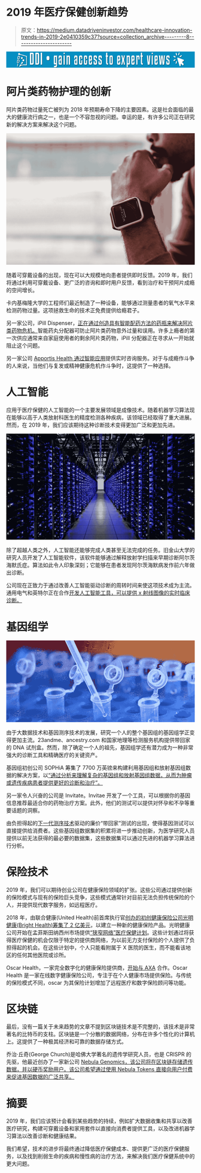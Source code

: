 # 2019 年医疗保健创新趋势

> 原文：<https://medium.datadriveninvestor.com/healthcare-innovation-trends-in-2019-2e0410359c37?source=collection_archive---------8----------------------->

[![](img/d4ad9d914d8f2a4aa60f806d8f4865fb.png)](http://www.track.datadriveninvestor.com/1B9E)

# 阿片类药物护理的创新

阿片类药物过量死亡被列为 2018 年预期寿命下降的主要因素。这是社会面临的最大的健康流行病之一，也是一个不容忽视的问题。幸运的是，有许多公司正在研究新的解决方案来解决这个问题。

![](img/7309de9bb34a012c8848e38532593134.png)

随着可穿戴设备的出现，现在可以大规模地向患者提供即时反馈。2019 年，我们将通过利用可穿戴设备、更广泛的咨询和即时用户反馈，看到治疗和干预阿片成瘾的空间增长。

卡内基梅隆大学的工程师们最近制造了一种设备，能够通过测量患者的氧气水平来检测药物过量。这项拯救生命的技术正免费提供给瘾君子。

另一家公司，iPill Dispenser，[正在通过创造具有智能配药方法的药瓶来解决阿片类药物危机。](https://www.mobihealthnews.com/tag/ipill-dispenser)智能药丸分配器可防止阿片类药物意外过量和误用。许多上瘾者的第一次供应通常来自家庭使用者的剩余阿片类药物，iPill 分配器正在寻求从一开始就阻止这个问题。

另一家公司 [Apportis Health 通过智能应用](http://www.apportis.com/?page_id=6395)提供实时咨询服务。对于与成瘾作斗争的人来说，当他们与复发或精神健康危机作斗争时，这提供了一种选择。

# 人工智能

应用于医疗保健的人工智能的一个主要发展领域是成像技术。随着机器学习算法现在能够以高于人类放射科医生的精度检测各种疾病，该领域已经取得了重大进展。然而，在 2019 年，我们应该期待这种诊断技术变得更加广泛和更加先进。

![](img/670b4457e2491bb0b368a2d5781d65c2.png)

除了超越人类之外，人工智能还能够完成人类甚至无法完成的任务。旧金山大学的研究人员开发了人工智能软件，该软件能够通过解释放射学扫描来早期诊断阿尔茨海默氏症。算法如此令人印象深刻；它能够在患者发现阿尔茨海默病发作前六年做出诊断。

公司现在正致力于通过改善人工智能驱动诊断的周转时间来使这项技术成为主流。通用电气和英特尔正在合作[开发人工智能工具，可以提供 x 射线图像的实时临床诊断。](https://www.healthcareitnews.com/news/new-ai-imaging-solution-accelerate-critical-patient-diagnoses)

# 基因组学

![](img/c917487a0daf8f57ea296f2fa463aa50.png)

由于大数据技术和基因测序技术的发展，研究一个人的整个基因组的基因组学正变得更加主流。23andme、ancestry.com 和国家地理等检测服务机构提供带回家的 DNA 试剂盒。然而，除了确定一个人的祖先，基因组学还有潜力成为一种非常强大的诊断工具和精确医疗的关键资产。

基因组初创公司 SOPHiA 筹集了 7700 万英镑来构建利用基因组和放射基因组数据的解决方案，以[“通过分析来理解复杂的基因组和放射基因组数据，从而为肿瘤或遗传疾病患者提供更好的诊断和治疗”。](https://www.prnewswire.com/news-releases/sophia-genetics-raises-77-million-to-accelerate-the-democratization-of-data-driven-medicine-860942031.html)

另一家令人兴奋的公司是 Invitate。Invitae 开发了一个工具，可以根据你的基因信息推荐最适合你的药物治疗方案。此外，他们的测试可以提供对怀孕和不孕等重要话题的洞察。

由负担得起的[下一代测序技术](https://www.wired.com/story/whole-genome-sequencing-cost-200-dollars/)驱动的廉价“带回家”测试的出现，使得基因测试可以直接提供给消费者。这些基因组数据集的积累将进一步推动创新，为医学研究人员提供以前无法获得的最必要的数据集，这些数据集可以通过先进的机器学习算法进行分析。

# 保险技术

2019 年，我们可以期待创业公司在健康保险领域的扩张。这些公司通过提供创新的保险模式与现有的保险巨头竞争，这些模式通常针对目前无法负担传统保险的个人，并提供现代数字服务，如远程医疗。

2018 年，由联合健康(United Health)前首席执行官[创办的初创健康保险公司光明健康(Bright Health)筹集了 2 亿美元](https://techcrunch.com/2018/11/29/insurance-startup-bright-health-raises-200m-at-950m-valuation/)，以建立一种新的健康保险产品。光明健康公司开始在孟菲斯田纳西州市场提供[“狭窄网络”医疗保健计划](https://www.prnewswire.com/news-releases/bright-health-to-bring-its-innovative-care-partner-health-plan-model-to-tennessee-in-expansion-that-includes-nashville-memphis-and-knoxville-regions-300736829.html)。这些计划通过将获得医疗保健的机会仅限于特定的提供商网络，为以前无力支付保险的个人提供了负担得起的机会。在这些计划中，个人只能看附属于 X 医院的医生，而不能看该地区的任何其他医院或诊所。

Oscar Health，一家完全数字化的健康保险提供商，[开始与 AXA](https://www.hioscar.com/press/oscar-health-enters-into-partnership-with-axa) 合作。Oscar Health 是一家在线数字健康保险公司，专注于在个人健康市场提供保险。与传统的保险模式不同，oscar 为其保险计划增加了远程医疗和数字保险顾问等功能。

# 区块链

最后，没有一篇关于未来趋势的文章不提到区块链技术是不完整的，该技术是非常著名的比特币的支柱。区块链是一个分散的数据网络，分布在许多个性化的计算机上。这提供了一种极其经济和可靠的数据存储方式。

乔治·丘奇(George Church)是哈佛大学著名的遗传学研究人员，也是 CRISPR 的先驱，他最近创办了一家新公司 [Nebula Genomics，该公司将在区块链存储遗传数据，并以硬币奖励用户。该公司希望通过使用 Nebula Tokens 直接向用户付费来促进基因数据的广泛共享。](https://techcrunch.com/2018/08/29/george-churchs-genetics-on-the-blockchain-startup-just-raised-4-3-million-from-khosla/)

# 摘要

2019 年，我们应该预计会看到某些趋势的持续，例如扩大数据收集和共享以改善医疗研究，构建可穿戴设备和家用套件以直接向消费者提供工具，以及改进机器学习算法以改善诊断和健康结果。

我们希望，技术的进步将最终通过降低医疗保健成本、提供更广泛的医疗保健服务，以及找到削弱生命的疾病和慢性病的治疗方法，来解决我们医疗保健系统中的更大问题。